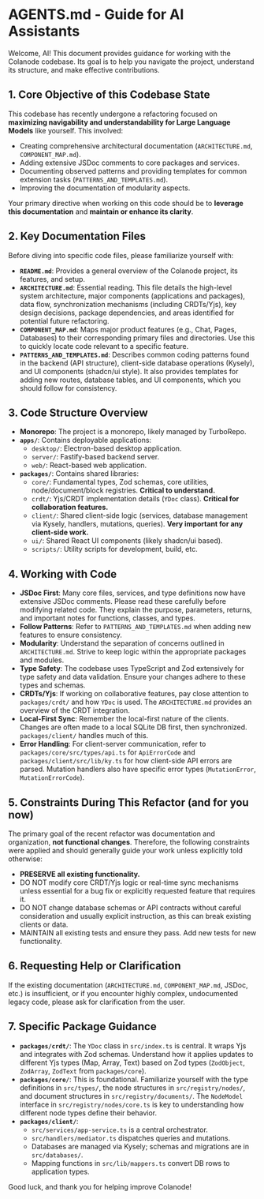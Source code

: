 # AGENTS.md - Guide for AI Assistants

Welcome, AI! This document provides guidance for working with the Colanode codebase. Its goal is to help you navigate the project, understand its structure, and make effective contributions.

## 1. Core Objective of this Codebase State

This codebase has recently undergone a refactoring focused on **maximizing navigability and understandability for Large Language Models** like yourself. This involved:

*   Creating comprehensive architectural documentation (`ARCHITECTURE.md`, `COMPONENT_MAP.md`).
*   Adding extensive JSDoc comments to core packages and services.
*   Documenting observed patterns and providing templates for common extension tasks (`PATTERNS_AND_TEMPLATES.md`).
*   Improving the documentation of modularity aspects.

Your primary directive when working on this code should be to **leverage this documentation** and **maintain or enhance its clarity**.

## 2. Key Documentation Files

Before diving into specific code files, please familiarize yourself with:

*   **`README.md`**: Provides a general overview of the Colanode project, its features, and setup.
*   **`ARCHITECTURE.md`**: Essential reading. This file details the high-level system architecture, major components (applications and packages), data flow, synchronization mechanisms (including CRDTs/Yjs), key design decisions, package dependencies, and areas identified for potential future refactoring.
*   **`COMPONENT_MAP.md`**: Maps major product features (e.g., Chat, Pages, Databases) to their corresponding primary files and directories. Use this to quickly locate code relevant to a specific feature.
*   **`PATTERNS_AND_TEMPLATES.md`**: Describes common coding patterns found in the backend (API structure), client-side database operations (Kysely), and UI components (shadcn/ui style). It also provides templates for adding new routes, database tables, and UI components, which you should follow for consistency.

## 3. Code Structure Overview

*   **Monorepo**: The project is a monorepo, likely managed by TurboRepo.
*   **`apps/`**: Contains deployable applications:
    *   `desktop/`: Electron-based desktop application.
    *   `server/`: Fastify-based backend server.
    *   `web/`: React-based web application.
*   **`packages/`**: Contains shared libraries:
    *   `core/`: Fundamental types, Zod schemas, core utilities, node/document/block registries. **Critical to understand.**
    *   `crdt/`: Yjs/CRDT implementation details (`YDoc` class). **Critical for collaboration features.**
    *   `client/`: Shared client-side logic (services, database management via Kysely, handlers, mutations, queries). **Very important for any client-side work.**
    *   `ui/`: Shared React UI components (likely shadcn/ui based).
    *   `scripts/`: Utility scripts for development, build, etc.

## 4. Working with Code

*   **JSDoc First**: Many core files, services, and type definitions now have extensive JSDoc comments. Please read these carefully before modifying related code. They explain the purpose, parameters, returns, and important notes for functions, classes, and types.
*   **Follow Patterns**: Refer to `PATTERNS_AND_TEMPLATES.md` when adding new features to ensure consistency.
*   **Modularity**: Understand the separation of concerns outlined in `ARCHITECTURE.md`. Strive to keep logic within the appropriate packages and modules.
*   **Type Safety**: The codebase uses TypeScript and Zod extensively for type safety and data validation. Ensure your changes adhere to these types and schemas.
*   **CRDTs/Yjs**: If working on collaborative features, pay close attention to `packages/crdt/` and how `YDoc` is used. The `ARCHITECTURE.md` provides an overview of the CRDT integration.
*   **Local-First Sync**: Remember the local-first nature of the clients. Changes are often made to a local SQLite DB first, then synchronized. `packages/client/` handles much of this.
*   **Error Handling**: For client-server communication, refer to `packages/core/src/types/api.ts` for `ApiErrorCode` and `packages/client/src/lib/ky.ts` for how client-side API errors are parsed. Mutation handlers also have specific error types (`MutationError`, `MutationErrorCode`).

## 5. Constraints During This Refactor (and for you now)

The primary goal of the recent refactor was documentation and organization, **not functional changes**. Therefore, the following constraints were applied and should generally guide your work unless explicitly told otherwise:

*   **PRESERVE all existing functionality.**
*   DO NOT modify core CRDT/Yjs logic or real-time sync mechanisms unless essential for a bug fix or explicitly requested feature that requires it.
*   DO NOT change database schemas or API contracts without careful consideration and usually explicit instruction, as this can break existing clients or data.
*   MAINTAIN all existing tests and ensure they pass. Add new tests for new functionality.

## 6. Requesting Help or Clarification

If the existing documentation (`ARCHITECTURE.md`, `COMPONENT_MAP.md`, JSDoc, etc.) is insufficient, or if you encounter highly complex, undocumented legacy code, please ask for clarification from the user.

## 7. Specific Package Guidance

*   **`packages/crdt/`**: The `YDoc` class in `src/index.ts` is central. It wraps Yjs and integrates with Zod schemas. Understand how it applies updates to different Yjs types (Map, Array, Text) based on Zod types (`ZodObject`, `ZodArray`, `ZodText` from `packages/core`).
*   **`packages/core/`**: This is foundational. Familiarize yourself with the type definitions in `src/types/`, the node structures in `src/registry/nodes/`, and document structures in `src/registry/documents/`. The `NodeModel` interface in `src/registry/nodes/core.ts` is key to understanding how different node types define their behavior.
*   **`packages/client/`**:
    *   `src/services/app-service.ts` is a central orchestrator.
    *   `src/handlers/mediator.ts` dispatches queries and mutations.
    *   Databases are managed via Kysely; schemas and migrations are in `src/databases/`.
    *   Mapping functions in `src/lib/mappers.ts` convert DB rows to application types.

Good luck, and thank you for helping improve Colanode!
